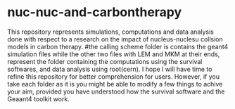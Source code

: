 # nuc-nuc-and-carbontherapy
This repository represents simulations, computations and data analysis done with respect to a research on 
the impact of nucleus-nuclesu collsion models in carbon therapy.
#the calling scheme folder is contains the geant4 simulation files while the other two files with LEM and MKM at their ends, 
represent the folder containing the computations using the survival softwares, and data analysis using root(cern). 
I hope I will have time to refine this repository for better comprehension for users. However, if you take each folder as it is you might be able to modify a few things to achive your aim, 
provided you have understood how the survival software and the Geaant4 toolkit work.

